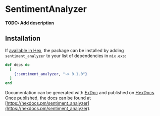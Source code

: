 # SentimentAnalyzer

**TODO: Add description**

## Installation

If [available in Hex](https://hex.pm/docs/publish), the package can be installed
by adding `sentiment_analyzer` to your list of dependencies in `mix.exs`:

```elixir
def deps do
  [
    {:sentiment_analyzer, "~> 0.1.0"}
  ]
end
```

Documentation can be generated with [ExDoc](https://github.com/elixir-lang/ex_doc)
and published on [HexDocs](https://hexdocs.pm). Once published, the docs can
be found at [https://hexdocs.pm/sentiment_analyzer](https://hexdocs.pm/sentiment_analyzer).

